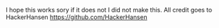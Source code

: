 I hope this works sory if it does not
I did not make this.
All credit goes to HackerHansen
https://github.com/HackerHansen
